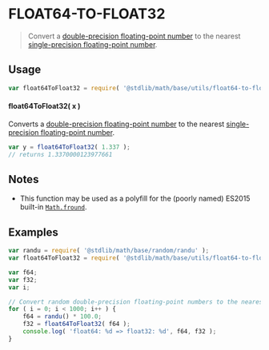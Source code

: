 # FLOAT64-TO-FLOAT32

> Convert a [double-precision floating-point number][ieee754] to the nearest [single-precision floating-point number][ieee754].

<section class="usage">

## Usage

```javascript
var float64ToFloat32 = require( '@stdlib/math/base/utils/float64-to-float32' );
```

#### float64ToFloat32( x )

Converts a [double-precision floating-point number][ieee754] to the nearest [single-precision floating-point number][ieee754].

```javascript
var y = float64ToFloat32( 1.337 );
// returns 1.3370000123977661
```

</section>

<!-- /.usage -->

<section class="notes">

## Notes

-   This function may be used as a polyfill for the (poorly named) ES2015 built-in [`Math.fround`][math-fround].

</section>

<!-- /.notes -->

<section class="examples">

## Examples

```javascript
var randu = require( '@stdlib/math/base/random/randu' );
var float64ToFloat32 = require( '@stdlib/math/base/utils/float64-to-float32' );

var f64;
var f32;
var i;

// Convert random double-precision floating-point numbers to the nearest single-precision floating-point number...
for ( i = 0; i < 1000; i++ ) {
    f64 = randu() * 100.0;
    f32 = float64ToFloat32( f64 );
    console.log( 'float64: %d => float32: %d', f64, f32 );
}
```

</section>

<!-- /.examples -->

<section class="links">

[ieee754]: https://en.wikipedia.org/wiki/IEEE_754-1985

[math-fround]: https://developer.mozilla.org/en-US/docs/Web/JavaScript/Reference/Global_Objects/Math/fround

</section>

<!-- /.links -->
